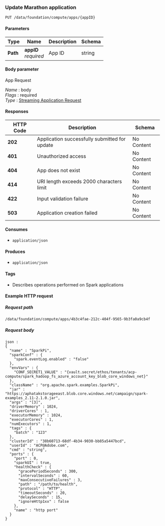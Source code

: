 
<a name="update-a-marathon-spark-application"></a>
### Update Marathon application
```
PUT /data/foundation/compute/apps/{appID}
```


#### Parameters

|Type|Name|Description|Schema|
|---|---|---|---|
|**Path**|**appID**  <br>*required*|App ID|string|


#### Body parameter
App Request

*Name* : body  
*Flags* : required  
*Type* : [Streaming Application Request](../definitions/Streaming_Application_Request.md#streaming-application-request)


#### Responses

|HTTP Code|Description|Schema|
|---|---|---|
|**202**|Application successfully submitted for update|No Content|
|**401**|Unauthorized access|No Content|
|**404**|App does not exist|No Content|
|**414**|URI length exceeds 2000 characters limit|No Content|
|**422**|Input validation failure|No Content|
|**503**|Application creation failed|No Content|


#### Consumes

* `application/json`


#### Produces

* `application/json`


#### Tags

* Describes operations performed on Spark applications


#### Example HTTP request

##### Request path
```
/data/foundation/compute/apps/4b3c4fae-212c-404f-9565-9b3fa0a9cb4f
```


##### Request body
```
json :
{
  "name" : "SparkPi",
  "sparkConf" : {
    "spark.eventLog.enabled" : "false"
  },
  "envVars" : {
    "CONF_SECRET1_VALUE" : "{vault.secret/ethos/tenants/acp-compute/spark_hadoop_fs_azure_account_key_blob_core_windows_net}"
  },
  "className" : "org.apache.spark.examples.SparkPi",
  "jar" : "https://aphatakstorageeast.blob.core.windows.net/campaign/spark-examples_2.11-2.1.0.jar",
  "args" : "[3]",
  "driverMemory" : 1024,
  "driverCores" : 1,
  "executorMemory" : 1024,
  "executorCores" : 1,
  "numExecutors" : 1,
  "tags" : {
    "batch" : "123"
  },
  "clusterId" : "38b60713-68df-4b34-9030-bb85a5447bcd",
  "userId" : "ACP@Adobe.com",
  "cmd" : "string",
  "ports" : {
    "port" : 0,
    "sparkUI" : true,
    "healthCheck" : {
      "gracePeriodSeconds" : 300,
      "intervalSeconds" : 60,
      "maxConsecutiveFailures" : 3,
      "path" : "/path/to/health",
      "protocol" : "HTTP",
      "timeoutSeconds" : 20,
      "delaySeconds" : 15,
      "ignoreHttp1xx" : false
    },
    "name" : "http port"
  }
}
```



